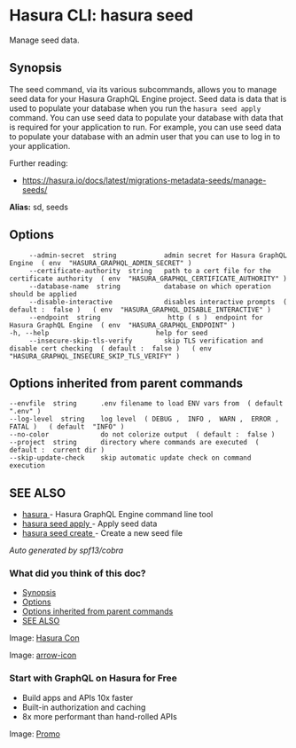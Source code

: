 # Hasura CLI: hasura seed

Manage seed data.

## Synopsis​

The seed command, via its various subcommands, allows you to manage seed data for your Hasura GraphQL Engine project. Seed data is data that is used to populate your database when you run the `hasura seed apply` command. You can use seed data to populate your database with data that is required for your application to run. For example, you can use seed data to populate your database with an admin user that you can use to log in to your application.

Further reading:

- [ https://hasura.io/docs/latest/migrations-metadata-seeds/manage-seeds/ ](https://hasura.io/docs/latest/migrations-metadata-seeds/manage-seeds/)


 **Alias:** sd, seeds

## Options​

```
     --admin-secret  string            admin secret for Hasura GraphQL Engine  ( env  "HASURA_GRAPHQL_ADMIN_SECRET" )
     --certificate-authority  string   path to a cert file for the certificate authority  ( env  "HASURA_GRAPHQL_CERTIFICATE_AUTHORITY" )
     --database-name  string           database on which operation should be applied
     --disable-interactive             disables interactive prompts  ( default :  false )   ( env  "HASURA_GRAPHQL_DISABLE_INTERACTIVE" )
     --endpoint  string                 http ( s )  endpoint for Hasura GraphQL Engine  ( env  "HASURA_GRAPHQL_ENDPOINT" )
-h, --help                           help for seed
     --insecure-skip-tls-verify        skip TLS verification and disable cert checking  ( default :  false )   ( env  "HASURA_GRAPHQL_INSECURE_SKIP_TLS_VERIFY" )
```

## Options inherited from parent commands​

```
--envfile  string      .env filename to load ENV vars from  ( default  ".env" )
--log-level  string    log level  ( DEBUG ,  INFO ,  WARN ,  ERROR ,  FATAL )   ( default  "INFO" )
--no-color             do not colorize output  ( default :  false )
--project  string      directory where commands are executed  ( default :  current dir )
--skip-update-check    skip automatic update check on command execution
```

## SEE ALSO​

- [ hasura ](https://hasura.io/docs/latest/hasura-cli/commands/hasura/)- Hasura GraphQL Engine command line tool
- [ hasura seed apply ](https://hasura.io/docs/latest/hasura-cli/commands/hasura_seed_apply/)- Apply seed data
- [ hasura seed create ](https://hasura.io/docs/latest/hasura-cli/commands/hasura_seed_create/)- Create a new seed file


 *Auto generated by spf13/cobra* 

### What did you think of this doc?

- [ Synopsis ](https://hasura.io/docs/latest/hasura-cli/commands/hasura_seed/#synopsis)
- [ Options ](https://hasura.io/docs/latest/hasura-cli/commands/hasura_seed/#options)
- [ Options inherited from parent commands ](https://hasura.io/docs/latest/hasura-cli/commands/hasura_seed/#options-inherited-from-parent-commands)
- [ SEE ALSO ](https://hasura.io/docs/latest/hasura-cli/commands/hasura_seed/#see-also)


Image: [ Hasura Con ](https://res.cloudinary.com/dh8fp23nd/image/upload/v1686154570/hasura-con-2023/has-con-light-date_r2a2ud.png)

Image: [ arrow-icon ](https://res.cloudinary.com/dh8fp23nd/image/upload/v1683723549/main-web/chevron-right_ldbi7d.png)

### Start with GraphQL on Hasura for Free

- Build apps and APIs 10x faster
- Built-in authorization and caching
- 8x more performant than hand-rolled APIs


Image: [ Promo ](https://hasura.io/docs/assets/images/hasura-free-ff60e409244e0ea12b5a3045d1a9096b.png)